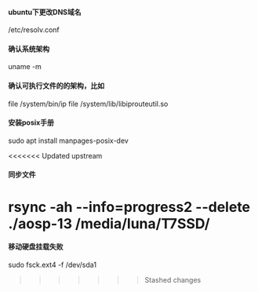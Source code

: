 #### ubuntu下更改DNS域名
/etc/resolv.conf

#### 确认系统架构
uname -m

#### 确认可执行文件的的架构，比如
file /system/bin/ip
file /system/lib/libiprouteutil.so

#### 安装posix手册
sudo apt install manpages-posix-dev

<<<<<<< Updated upstream
#### 同步文件
rsync -ah --info=progress2 --delete ./aosp-13 /media/luna/T7SSD/
=======
#### 移动硬盘挂载失败
sudo fsck.ext4 -f /dev/sda1
>>>>>>> Stashed changes
